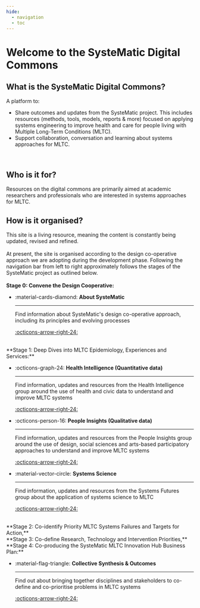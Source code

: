 ```yaml
---
hide:
  - navigation
  - toc
---
```


# Welcome to the SysteMatic Digital Commons

## What is the SysteMatic Digital Commons?
A platform to:

- Share outcomes and updates from the SysteMatic project. This includes resources (methods, tools, models, reports & more) focused on applying systems engineering to improve health and care for people living with Multiple Long-Term Conditions (MLTC). 
- Support collaboration, conversation and learning about systems approaches for MLTC.
<br>

## Who is it for?
Resources on the digital commons are primarily aimed at academic researchers and professionals who are interested in systems approaches for MLTC.
<br>

## How is it organised?
This site is a living resource, meaning the content is constantly being updated, revised and refined. 
<br>
<br>
At present, the site is organised according to the design co-operative approach we are adopting during the development phase. Following the navigation bar from left to right approximately follows the stages of the SysteMatic project as outlined below.
<br>
<br>
**Stage 0: Convene the Design Cooperative:** 
<div class="grid cards" markdown>
  
-  :material-cards-diamond: __About SysteMatic__

    ---
    
    Find information about SysteMatic's design co-operative approach, including its principles and evolving processes

    [:octicons-arrow-right-24:](about.md)

</div>
<br>
**Stage 1: Deep Dives into MLTC Epidemiology, Experiences and Services:**
<div class="grid cards" markdown>
  
-  :octicons-graph-24: __Health Intelligence (Quantitative data)__

    ---
  
    Find information, updates and resources from the Health Intelligence group around the use of health and civic data to understand and improve MLTC systems 

    [:octicons-arrow-right-24:](health-intelligence/health-intelligence-overview.md)

-  :octicons-person-16: __People Insights (Qualitative data)__

    ---
  
    Find information, updates and resources from the People Insights group around the use of design, social sciences and arts-based participatory approaches to understand and improve MLTC systems 

    [:octicons-arrow-right-24:](people-insight/people-insight-overview.md)
    
-  :material-vector-circle: __Systems Science__

    ---

    Find information, updates and resources from the Systems Futures group about the application of systems science to MLTC

    [:octicons-arrow-right-24:](systems-science/systems-science-overview.md)

</div>
<br>
**Stage 2: Co-identify Priority MLTC Systems Failures and Targets for Action,**<br>
**Stage 3: Co-define Research, Technology and Intervention Priorities,**<br>
**Stage 4: Co-producing the SysteMatic MLTC Innovation Hub Business Plan:**
<div class="grid cards" markdown>

-  :material-flag-triangle: __Collective Synthesis & Outcomes__

    ---

    Find out about bringing together disciplines and stakeholders to co-define and co-prioritise problems in MLTC systems

    [:octicons-arrow-right-24:](collective-outcomes/collective-outcomes-overview.md)
  
</div>

